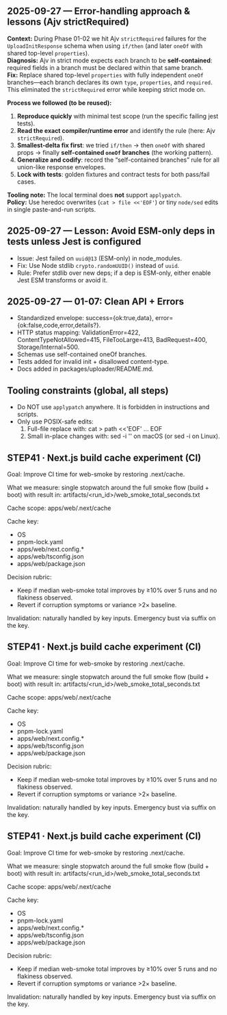 
## 2025-09-27 — Error-handling approach & lessons (Ajv strictRequired)
**Context:** During Phase 01-02 we hit Ajv `strictRequired` failures for the `UploadInitResponse` schema when using `if/then` (and later `oneOf` with shared top-level `properties`).  
**Diagnosis:** Ajv in strict mode expects each branch to be **self-contained**: required fields in a branch must be declared within that same branch.  
**Fix:** Replace shared top-level `properties` with fully independent `oneOf` branches—each branch declares its own `type`, `properties`, and `required`. This eliminated the `strictRequired` error while keeping strict mode on.

**Process we followed (to be reused):**
1. **Reproduce quickly** with minimal test scope (run the specific failing jest tests).
2. **Read the exact compiler/runtime error** and identify the rule (here: Ajv `strictRequired`).
3. **Smallest-delta fix first**: we tried `if/then` → then `oneOf` with shared props → finally **self-contained `oneOf` branches** (the working pattern).
4. **Generalize and codify**: record the “self-contained branches” rule for all union-like response envelopes.
5. **Lock with tests**: golden fixtures and contract tests for both pass/fail cases.

**Tooling note:** The local terminal does **not** support `applypatch`.  
**Policy:** Use heredoc overwrites (`cat > file <<'EOF'`) or tiny `node/sed` edits in single paste-and-run scripts.

## 2025-09-27 — Lesson: Avoid ESM-only deps in tests unless Jest is configured
- Issue: Jest failed on `uuid@13` (ESM-only) in node_modules.
- Fix: Use Node stdlib `crypto.randomUUID()` instead of `uuid`.
- Rule: Prefer stdlib over new deps; if a dep is ESM-only, either enable Jest ESM transforms or avoid it.

## 2025-09-27 — 01-07: Clean API + Errors
- Standardized envelope: success={ok:true,data}, error={ok:false,code,error,details?}.
- HTTP status mapping: ValidationError=422, ContentTypeNotAllowed=415, FileTooLarge=413, BadRequest=400, Storage/Internal=500.
- Schemas use self-contained oneOf branches.
- Tests added for invalid init + disallowed content-type.
- Docs added in packages/uploader/README.md.

## Tooling constraints (global, all steps)
- Do NOT use `applypatch` anywhere. It is forbidden in instructions and scripts.
- Only use POSIX-safe edits:
  1) Full-file replace with:  cat > path <<'EOF' ... EOF
  2) Small in-place changes with: sed -i '' on macOS (or sed -i on Linux).

## STEP41 · Next.js build cache experiment (CI)

Goal: Improve CI time for web-smoke by restoring .next/cache.

What we measure: single stopwatch around the full smoke flow (build + boot) with result in:
artifacts/<run_id>/web_smoke_total_seconds.txt

Cache scope: apps/web/.next/cache

Cache key:
- OS
- pnpm-lock.yaml
- apps/web/next.config.*
- apps/web/tsconfig.json
- apps/web/package.json

Decision rubric:
- Keep if median web-smoke total improves by ≥10% over 5 runs and no flakiness observed.
- Revert if corruption symptoms or variance >2× baseline.

Invalidation: naturally handled by key inputs. Emergency bust via suffix on the key.
## STEP41 · Next.js build cache experiment (CI)

Goal: Improve CI time for web-smoke by restoring .next/cache.

What we measure: single stopwatch around the full smoke flow (build + boot) with result in:
artifacts/<run_id>/web_smoke_total_seconds.txt

Cache scope: apps/web/.next/cache

Cache key:
- OS
- pnpm-lock.yaml
- apps/web/next.config.*
- apps/web/tsconfig.json
- apps/web/package.json

Decision rubric:
- Keep if median web-smoke total improves by ≥10% over 5 runs and no flakiness observed.
- Revert if corruption symptoms or variance >2× baseline.

Invalidation: naturally handled by key inputs. Emergency bust via suffix on the key.
## STEP41 · Next.js build cache experiment (CI)

Goal: Improve CI time for web-smoke by restoring .next/cache.

What we measure: single stopwatch around the full smoke flow (build + boot) with result in:
artifacts/<run_id>/web_smoke_total_seconds.txt

Cache scope: apps/web/.next/cache

Cache key:
- OS
- pnpm-lock.yaml
- apps/web/next.config.*
- apps/web/tsconfig.json
- apps/web/package.json

Decision rubric:
- Keep if median web-smoke total improves by ≥10% over 5 runs and no flakiness observed.
- Revert if corruption symptoms or variance >2× baseline.

Invalidation: naturally handled by key inputs. Emergency bust via suffix on the key.

